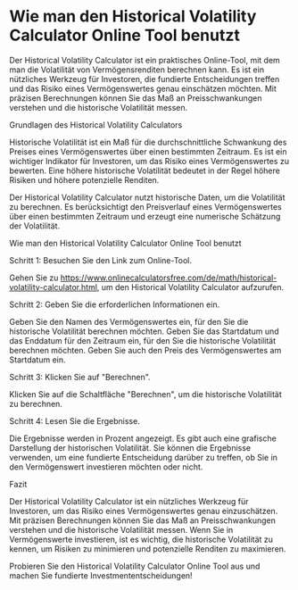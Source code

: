 Wie man den Historical Volatility Calculator Online Tool benutzt
================================================================

Der Historical Volatility Calculator ist ein praktisches Online-Tool, mit dem man die Volatilität von Vermögensrenditen berechnen kann. Es ist ein nützliches Werkzeug für Investoren, die fundierte Entscheidungen treffen und das Risiko eines Vermögenswertes genau einschätzen möchten. Mit präzisen Berechnungen können Sie das Maß an Preisschwankungen verstehen und die historische Volatilität messen.

Grundlagen des Historical Volatility Calculators

Historische Volatilität ist ein Maß für die durchschnittliche Schwankung des Preises eines Vermögenswertes über einen bestimmten Zeitraum. Es ist ein wichtiger Indikator für Investoren, um das Risiko eines Vermögenswertes zu bewerten. Eine höhere historische Volatilität bedeutet in der Regel höhere Risiken und höhere potenzielle Renditen.

Der Historical Volatility Calculator nutzt historische Daten, um die Volatilität zu berechnen. Es berücksichtigt den Preisverlauf eines Vermögenswertes über einen bestimmten Zeitraum und erzeugt eine numerische Schätzung der Volatilität.

Wie man den Historical Volatility Calculator Online Tool benutzt

Schritt 1: Besuchen Sie den Link zum Online-Tool.

Gehen Sie zu <https://www.onlinecalculatorsfree.com/de/math/historical-volatility-calculator.html>, um den Historical Volatility Calculator aufzurufen.

Schritt 2: Geben Sie die erforderlichen Informationen ein.

Geben Sie den Namen des Vermögenswertes ein, für den Sie die historische Volatilität berechnen möchten. Geben Sie das Startdatum und das Enddatum für den Zeitraum ein, für den Sie die historische Volatilität berechnen möchten. Geben Sie auch den Preis des Vermögenswertes am Startdatum ein.

Schritt 3: Klicken Sie auf "Berechnen".

Klicken Sie auf die Schaltfläche "Berechnen", um die historische Volatilität zu berechnen.

Schritt 4: Lesen Sie die Ergebnisse.

Die Ergebnisse werden in Prozent angezeigt. Es gibt auch eine grafische Darstellung der historischen Volatilität. Sie können die Ergebnisse verwenden, um eine fundierte Entscheidung darüber zu treffen, ob Sie in den Vermögenswert investieren möchten oder nicht.

Fazit

Der Historical Volatility Calculator ist ein nützliches Werkzeug für Investoren, um das Risiko eines Vermögenswertes genau einzuschätzen. Mit präzisen Berechnungen können Sie das Maß an Preisschwankungen verstehen und die historische Volatilität messen. Wenn Sie in Vermögenswerte investieren, ist es wichtig, die historische Volatilität zu kennen, um Risiken zu minimieren und potenzielle Renditen zu maximieren.

Probieren Sie den Historical Volatility Calculator Online Tool aus und machen Sie fundierte Investmententscheidungen!
